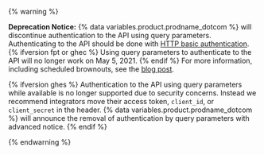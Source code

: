 {% warning %}

**Deprecation Notice:** {% data variables.product.prodname_dotcom %} will discontinue authentication to the API using query parameters. Authenticating to the API should be done with [HTTP basic authentication](/rest/overview/authenticating-to-the-rest-api#using-basic-authentication).{% ifversion fpt or ghec %} Using query parameters to authenticate to the API will no longer work on May 5, 2021. {% endif %}  For more information, including scheduled brownouts, see the [blog post](https://developer.github.com/changes/2020-02-10-deprecating-auth-through-query-param/).

{% ifversion ghes %} Authentication to the API using query parameters while available is no longer supported due to security concerns. Instead we recommend integrators move their access token, `client_id`, or `client_secret` in the header. {% data variables.product.prodname_dotcom %} will announce the removal of authentication by query parameters with advanced notice. {% endif %}

{% endwarning %}
